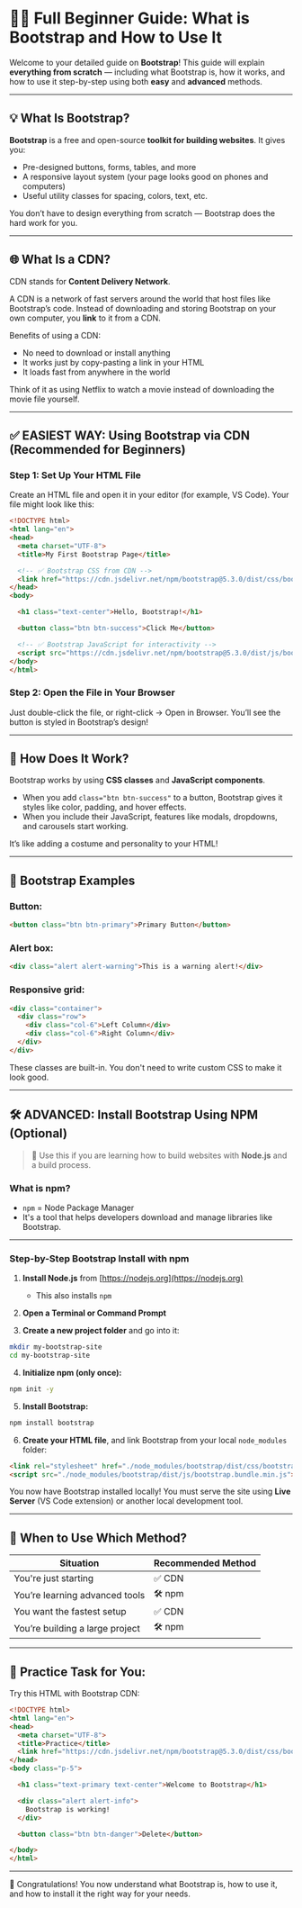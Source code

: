 
# 🧑‍🎓 Full Beginner Guide: What is Bootstrap and How to Use It

Welcome to your detailed guide on **Bootstrap**! This guide will explain **everything from scratch** — including what Bootstrap is, how it works, and how to use it step-by-step using both **easy** and **advanced** methods.

---

## 💡 What Is Bootstrap?

**Bootstrap** is a free and open-source **toolkit for building websites**. It gives you:

- Pre-designed buttons, forms, tables, and more
- A responsive layout system (your page looks good on phones and computers)
- Useful utility classes for spacing, colors, text, etc.

You don’t have to design everything from scratch — Bootstrap does the hard work for you.

---

## 🌐 What Is a CDN?

CDN stands for **Content Delivery Network**.

A CDN is a network of fast servers around the world that host files like Bootstrap’s code. Instead of downloading and storing Bootstrap on your own computer, you **link** to it from a CDN.

Benefits of using a CDN:
- No need to download or install anything
- It works just by copy-pasting a link in your HTML
- It loads fast from anywhere in the world

Think of it as using Netflix to watch a movie instead of downloading the movie file yourself.

---

## ✅ EASIEST WAY: Using Bootstrap via CDN (Recommended for Beginners)

### Step 1: Set Up Your HTML File

Create an HTML file and open it in your editor (for example, VS Code). Your file might look like this:

```html
<!DOCTYPE html>
<html lang="en">
<head>
  <meta charset="UTF-8">
  <title>My First Bootstrap Page</title>

  <!-- ✅ Bootstrap CSS from CDN -->
  <link href="https://cdn.jsdelivr.net/npm/bootstrap@5.3.0/dist/css/bootstrap.min.css" rel="stylesheet">
</head>
<body>

  <h1 class="text-center">Hello, Bootstrap!</h1>

  <button class="btn btn-success">Click Me</button>

  <!-- ✅ Bootstrap JavaScript for interactivity -->
  <script src="https://cdn.jsdelivr.net/npm/bootstrap@5.3.0/dist/js/bootstrap.bundle.min.js"></script>
</body>
</html>
```

### Step 2: Open the File in Your Browser

Just double-click the file, or right-click → Open in Browser. You’ll see the button is styled in Bootstrap’s design!

---

## 🧠 How Does It Work?

Bootstrap works by using **CSS classes** and **JavaScript components**.

- When you add `class="btn btn-success"` to a button, Bootstrap gives it styles like color, padding, and hover effects.
- When you include their JavaScript, features like modals, dropdowns, and carousels start working.

It’s like adding a costume and personality to your HTML!

---

## 🎨 Bootstrap Examples

### Button:

```html
<button class="btn btn-primary">Primary Button</button>
```

### Alert box:

```html
<div class="alert alert-warning">This is a warning alert!</div>
```

### Responsive grid:

```html
<div class="container">
  <div class="row">
    <div class="col-6">Left Column</div>
    <div class="col-6">Right Column</div>
  </div>
</div>
```

These classes are built-in. You don't need to write custom CSS to make it look good.

---

## 🛠️ ADVANCED: Install Bootstrap Using NPM (Optional)

> 💬 Use this if you are learning how to build websites with **Node.js** and a build process.

### What is npm?

- `npm` = Node Package Manager
- It's a tool that helps developers download and manage libraries like Bootstrap.

---

### Step-by-Step Bootstrap Install with npm

1. **Install Node.js** from [https://nodejs.org](https://nodejs.org)
   - This also installs `npm`

2. **Open a Terminal or Command Prompt**

3. **Create a new project folder** and go into it:

```bash
mkdir my-bootstrap-site
cd my-bootstrap-site
```

4. **Initialize npm (only once):**

```bash
npm init -y
```

5. **Install Bootstrap:**

```bash
npm install bootstrap
```

6. **Create your HTML file**, and link Bootstrap from your local `node_modules` folder:

```html
<link rel="stylesheet" href="./node_modules/bootstrap/dist/css/bootstrap.min.css">
<script src="./node_modules/bootstrap/dist/js/bootstrap.bundle.min.js"></script>
```

You now have Bootstrap installed locally! You must serve the site using **Live Server** (VS Code extension) or another local development tool.

---

## 🧪 When to Use Which Method?

| Situation                          | Recommended Method |
|-----------------------------------|--------------------|
| You're just starting              | ✅ CDN             |
| You’re learning advanced tools    | 🛠️ npm             |
| You want the fastest setup        | ✅ CDN             |
| You’re building a large project   | 🛠️ npm             |

---

## 🧷 Practice Task for You:

Try this HTML with Bootstrap CDN:

```html
<!DOCTYPE html>
<html lang="en">
<head>
  <meta charset="UTF-8">
  <title>Practice</title>
  <link href="https://cdn.jsdelivr.net/npm/bootstrap@5.3.0/dist/css/bootstrap.min.css" rel="stylesheet">
</head>
<body class="p-5">

  <h1 class="text-primary text-center">Welcome to Bootstrap</h1>

  <div class="alert alert-info">
    Bootstrap is working!
  </div>

  <button class="btn btn-danger">Delete</button>

</body>
</html>
```

---

🎉 Congratulations! You now understand what Bootstrap is, how to use it, and how to install it the right way for your needs.
